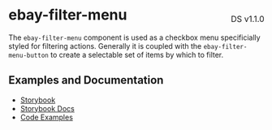 <h1 style='display: flex; justify-content: space-between; align-items: center;'>
    <span>
        ebay-filter-menu
    </span>
    <span style='font-weight: normal; font-size: medium; margin-bottom: -15px;'>
        DS v1.1.0
    </span>
</h1>

The `ebay-filter-menu` component is used as a checkbox menu specificially styled for filtering actions. Generally it is coupled with the `ebay-filter-menu-button` to create a selectable set of items by which to filter.

## Examples and Documentation

- [Storybook](https://ebay.github.io/ebayui-core/?path=/story/building-blocks-ebay-filter-menu)
- [Storybook Docs](https://ebay.github.io/ebayui-core/?path=/docs/building-blocks-ebay-filter-menu)
- [Code Examples](https://github.com/eBay/ebayui-core/tree/master/src/components/ebay-filter-menu/examples)
